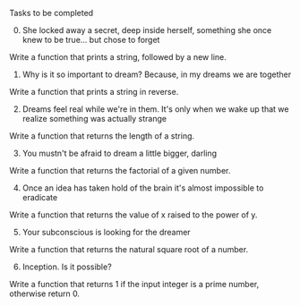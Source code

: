 Tasks to be completed

0. She locked away a secret, deep inside herself, something she once knew to be true... but chose to forget 

Write a function that prints a string, followed by a new line.

1. Why is it so important to dream? Because, in my dreams we are together 

Write a function that prints a string in reverse.

2. Dreams feel real while we're in them. It's only when we wake up that we realize something was actually strange

Write a function that returns the length of a string.

3. You mustn't be afraid to dream a little bigger, darling 

Write a function that returns the factorial of a given number.

4. Once an idea has taken hold of the brain it's almost impossible to eradicate

Write a function that returns the value of x raised to the power of y.

5. Your subconscious is looking for the dreamer 

Write a function that returns the natural square root of a number.

6. Inception. Is it possible?

Write a function that returns 1 if the input integer is a prime number, otherwise return 0.
